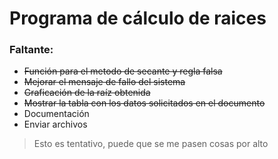 # Programa de cálculo de raices

### Faltante:
- ~~Función para el metodo de secante y regla falsa~~
- ~~Mejorar el mensaje de fallo del sistema~~
- ~~Graficación de la raíz obtenida~~
- ~~Mostrar la tabla con los datos solicitados en el documento~~
- Documentación
- Enviar archivos

> Esto es tentativo, puede que se me pasen cosas por alto